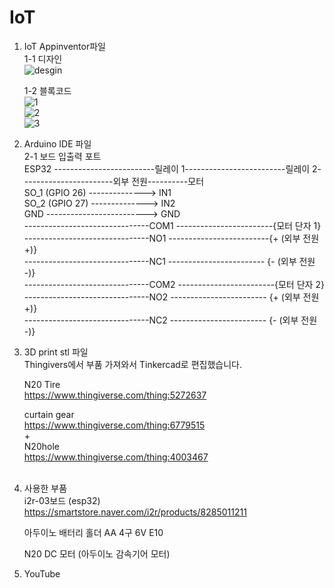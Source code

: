 # IoT
1. IoT Appinventor파일<br/>
   1-1 디자인<br/>![desgin](https://github.com/user-attachments/assets/b884f909-b21b-43f6-b2ec-2f3f2286fbf8)

   
   1-2 블록코드<br/>
   ![1](https://github.com/user-attachments/assets/424fb102-8248-4458-834e-0f3edb25036f)<br/>
   ![2](https://github.com/user-attachments/assets/759c899e-af6f-4dba-b051-ac1f0f969aa2)<br/>
   ![3](https://github.com/user-attachments/assets/2cb0de7c-ec1d-4fde-adbe-f63b04b1d9a7)<br/>


2. Arduino IDE 파일<br/>
   2-1 보드 입출력 포트<br/>
   ESP32 -------------------------릴레이 1-------------------------릴레이 2-----------------------외부 전원----------모터<br/>
   SO_1 (GPIO 26) --------------> IN1<br/>
   SO_2 (GPIO 27) --------------> IN2<br/>
   GND -------------------------> GND<br/>
   -------------------------------COM1 ------------------------{모터 단자 1}<br/>
   -------------------------------NO1 -------------------------{+ (외부 전원 +)}<br/>
   -------------------------------NC1 ------------------------ {- (외부 전원 -)}<br/>
   -------------------------------COM2 ------------------------{모터 단자 2}<br/>
   -------------------------------NO2 ------------------------ {+ (외부 전원 +)}<br/>
   -------------------------------NC2 ------------------------ {- (외부 전원 -)}<br/>

   
4. 3D print stl 파일<br/>
   Thingivers에서 부품 가져와서 Tinkercad로 편집했습니다.
   
   N20 Tire<br/>
   https://www.thingiverse.com/thing:5272637

   curtain gear<br/>
   https://www.thingiverse.com/thing:6779515<br/>
   +<br/>
   N20hole<br/>
   https://www.thingiverse.com/thing:4003467<br/>
   <br/>
6. 사용한 부품<br/>
   i2r-03보드 (esp32)<br/>
   https://smartstore.naver.com/i2r/products/8285011211

   아두이노 배터리 홀더 AA 4구 6V E10

   N20 DC 모터 (아두이노 감속기어 모터)

7. YouTube<br/>
   
